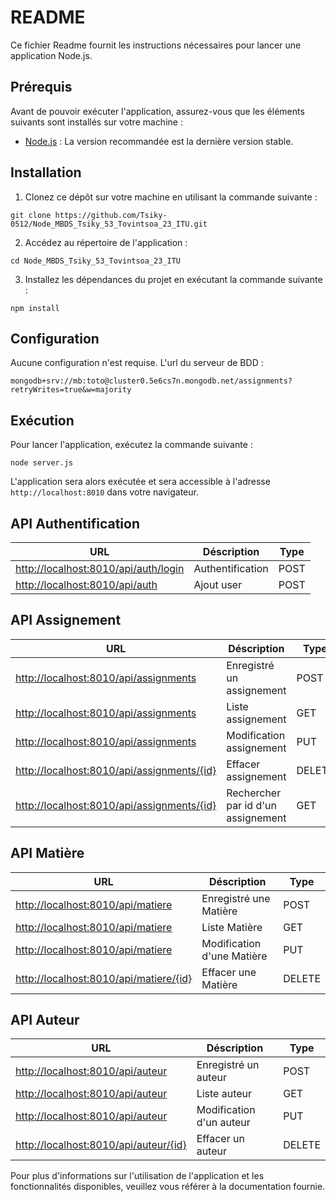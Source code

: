 # README

Ce fichier Readme fournit les instructions nécessaires pour lancer une application Node.js.

## Prérequis

Avant de pouvoir exécuter l'application, assurez-vous que les éléments suivants sont installés sur votre machine :

- [Node.js](https://nodejs.org) : La version recommandée est la dernière version stable.

## Installation

1. Clonez ce dépôt sur votre machine en utilisant la commande suivante :

```
git clone https://github.com/Tsiky-0512/Node_MBDS_Tsiky_53_Tovintsoa_23_ITU.git
```

2. Accédez au répertoire de l'application :

```
cd Node_MBDS_Tsiky_53_Tovintsoa_23_ITU
```

3. Installez les dépendances du projet en exécutant la commande suivante :

```
npm install
```


## Configuration

Aucune configuration n'est requise. L'url du serveur de BDD : 

```
mongodb+srv://mb:toto@cluster0.5e6cs7n.mongodb.net/assignments?retryWrites=true&w=majority
```

## Exécution

Pour lancer l'application, exécutez la commande suivante :

```
node server.js
```

L'application sera alors exécutée et sera accessible à l'adresse `http://localhost:8010` dans votre navigateur.

## API Authentification
| URL        | Déscription   | Type  |
| ------|-----|-----|
| [http://localhost:8010/api/auth/login](http://localhost:8010/api/auth/login)	| Authentification	| POST
| [http://localhost:8010/api/auth](http://localhost:8010/api/auth)	| Ajout user	| POST

## API Assignement
| URL        | Déscription   | Type  |
| ------|-----|-----|
| [http://localhost:8010/api/assignments](http://localhost:8010/api/assignments)	| Enregistré un assignement	| POST
| [http://localhost:8010/api/assignments](http://localhost:8010/api/assignments)	| Liste assignement	| GET
| [http://localhost:8010/api/assignments](http://localhost:8010/api/assignments)	| Modification assignement	| PUT
| [http://localhost:8010/api/assignments/{id}](http://localhost:8010/api/assignments/{id})	| Effacer assignement	| DELETE
| [http://localhost:8010/api/assignments/{id}](http://localhost:8010/api/assignments/{id})	| Rechercher par id d'un assignement| GET

## API Matière
| URL        | Déscription   | Type  |
| ------|-----|-----|
| [http://localhost:8010/api/matiere](http://localhost:8010/api/matiere)	| Enregistré une Matière	| POST
| [http://localhost:8010/api/matiere](http://localhost:8010/api/matiere)	| Liste  Matière	| GET
| [http://localhost:8010/api/matiere](http://localhost:8010/api/matiere)	| Modification d'une Matière	| PUT
| [http://localhost:8010/api/matiere/{id}](http://localhost:8010/api/matiere/{id})	| Effacer une Matière	| DELETE


## API Auteur
| URL        | Déscription   | Type  |
| ------|-----|-----|
| [http://localhost:8010/api/auteur](http://localhost:8010/api/auteur)	| Enregistré un auteur	| POST
| [http://localhost:8010/api/auteur](http://localhost:8010/api/auteur)	| Liste auteur	| GET
| [http://localhost:8010/api/auteur](http://localhost:8010/api/auteur)	| Modification d'un auteur	| PUT
| [http://localhost:8010/api/auteur/{id}](http://localhost:8010/api/auteur/{id})	| Effacer un auteur	| DELETE


Pour plus d'informations sur l'utilisation de l'application et les fonctionnalités disponibles, veuillez vous référer à la documentation fournie.
